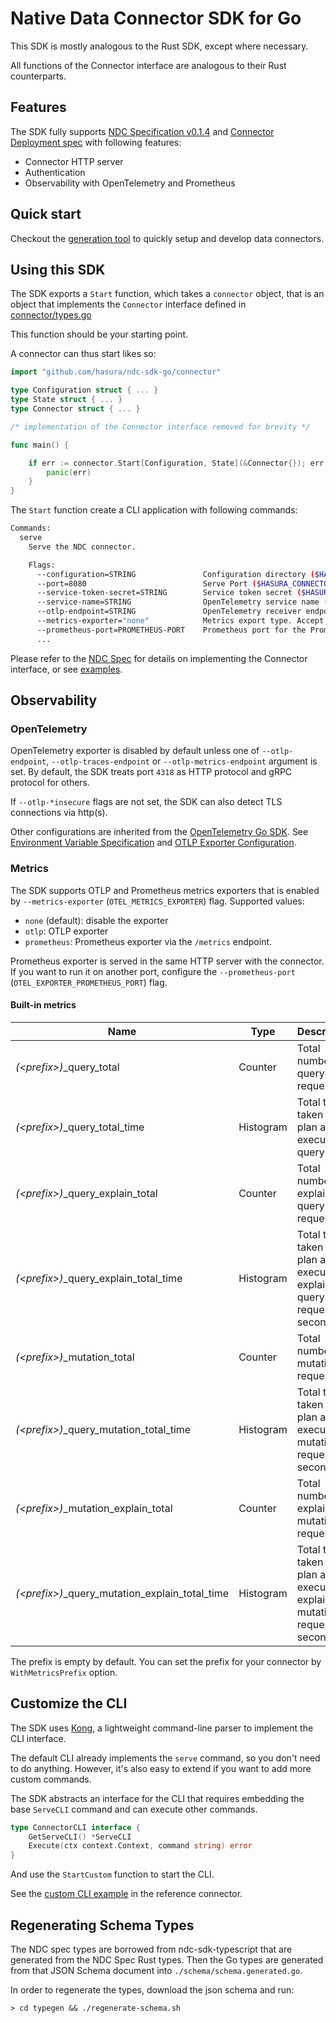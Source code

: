 # Native Data Connector SDK for Go

This SDK is mostly analogous to the Rust SDK, except where necessary.

All functions of the Connector interface are analogous to their Rust counterparts.

## Features

The SDK fully supports [NDC Specification v0.1.4](https://hasura.github.io/ndc-spec/specification/changelog.html#014) and [Connector Deployment spec](https://github.com/hasura/ndc-hub/blob/main/rfcs/0000-deployment.md) with following features:

- Connector HTTP server
- Authentication
- Observability with OpenTelemetry and Prometheus

## Quick start

Checkout the [generation tool](cmd/hasura-ndc-go) to quickly setup and develop data connectors.

## Using this SDK

The SDK exports a `Start` function, which takes a `connector` object, that is an object that implements the `Connector` interface defined in [connector/types.go](connector/types.go)

This function should be your starting point.

A connector can thus start likes so:

```go
import "github.com/hasura/ndc-sdk-go/connector"

type Configuration struct { ... }
type State struct { ... }
type Connector struct { ... }

/* implementation of the Connector interface removed for brevity */

func main() {

	if err := connector.Start[Configuration, State](&Connector{}); err != nil {
		panic(err)
	}
}
```

The `Start` function create a CLI application with following commands:

```sh
Commands:
  serve
    Serve the NDC connector.

    Flags:
      --configuration=STRING               Configuration directory ($HASURA_CONFIGURATION_DIRECTORY).
      --port=8080                          Serve Port ($HASURA_CONNECTOR_PORT).
      --service-token-secret=STRING        Service token secret ($HASURA_SERVICE_TOKEN_SECRET).
      --service-name=STRING                OpenTelemetry service name ($OTEL_SERVICE_NAME).
      --otlp-endpoint=STRING               OpenTelemetry receiver endpoint that is set as default for all types ($OTEL_EXPORTER_OTLP_ENDPOINT).
      --metrics-exporter="none"            Metrics export type. Accept: none, otlp, prometheus ($OTEL_METRICS_EXPORTER).
      --prometheus-port=PROMETHEUS-PORT    Prometheus port for the Prometheus HTTP server. Use /metrics endpoint of the connector server if empty ($OTEL_EXPORTER_PROMETHEUS_PORT)
      ...
```

Please refer to the [NDC Spec](https://hasura.github.io/ndc-spec/) for details on implementing the Connector interface, or see [examples](./example).

## Observability

### OpenTelemetry

OpenTelemetry exporter is disabled by default unless one of `--otlp-endpoint`, `--otlp-traces-endpoint` or `--otlp-metrics-endpoint` argument is set. By default, the SDK treats port `4318` as HTTP protocol and gRPC protocol for others.

If `--otlp-*insecure` flags are not set, the SDK can also detect TLS connections via http(s).

Other configurations are inherited from the [OpenTelemetry Go SDK](https://github.com/open-telemetry/opentelemetry-go). See [Environment Variable Specification](https://opentelemetry.io/docs/specs/otel/configuration/sdk-environment-variables/) and [OTLP Exporter Configuration](https://opentelemetry.io/docs/languages/sdk-configuration/otlp-exporter/).

### Metrics

The SDK supports OTLP and Prometheus metrics exporters that is enabled by `--metrics-exporter` (`OTEL_METRICS_EXPORTER`) flag. Supported values:

- `none` (default): disable the exporter
- `otlp`: OTLP exporter
- `prometheus`: Prometheus exporter via the `/metrics` endpoint.

Prometheus exporter is served in the same HTTP server with the connector. If you want to run it on another port, configure the `--prometheus-port` (`OTEL_EXPORTER_PROMETHEUS_PORT`) flag.

#### Built-in metrics

| Name                                             | Type      | Description                                                                  |
| ------------------------------------------------ | --------- | ---------------------------------------------------------------------------- |
| _(<prefix\>)_\_query_total                       | Counter   | Total number of query requests                                               |
| _(<prefix\>)_\_query_total_time                  | Histogram | Total time taken to plan and execute a query                                 |
| _(<prefix\>)_\_query_explain_total               | Counter   | Total number of explain query requests                                       |
| _(<prefix\>)_\_query_explain_total_time          | Histogram | Total time taken to plan and execute an explain query request, in seconds    |
| _(<prefix\>)_\_mutation_total                    | Counter   | Total number of mutation requests                                            |
| _(<prefix\>)_\_query_mutation_total_time         | Histogram | Total time taken to plan and execute a mutation request, in seconds          |
| _(<prefix\>)_\_mutation_explain_total            | Counter   | Total number of explain mutation requests                                    |
| _(<prefix\>)_\_query_mutation_explain_total_time | Histogram | Total time taken to plan and execute an explain mutation request, in seconds |

The prefix is empty by default. You can set the prefix for your connector by `WithMetricsPrefix` option.

## Customize the CLI

The SDK uses [Kong](https://github.com/alecthomas/kong), a lightweight command-line parser to implement the CLI interface.

The default CLI already implements the `serve` command, so you don't need to do anything. However, it's also easy to extend if you want to add more custom commands.

The SDK abstracts an interface for the CLI that requires embedding the base `ServeCLI` command and can execute other commands.

```go
type ConnectorCLI interface {
	GetServeCLI() *ServeCLI
	Execute(ctx context.Context, command string) error
}
```

And use the `StartCustom` function to start the CLI.

See the [custom CLI example](./example/reference/main.go) in the reference connector.

## Regenerating Schema Types

The NDC spec types are borrowed from ndc-sdk-typescript that are generated from the NDC Spec Rust types.
Then the Go types are generated from that JSON Schema document into `./schema/schema.generated.go`.

In order to regenerate the types, download the json schema and run:

```
> cd typegen && ./regenerate-schema.sh
```
